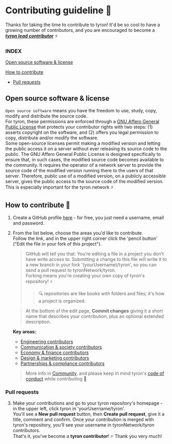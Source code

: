 # Contributing guideline :high_brightness: 

Thanks for taking the time to contribute to tyron! It'd be so cool to have a growing number of contributors, and you are encouraged to become a [***tyron lead contributor***](/community/leadContributors.md) :zap:

### INDEX
[Open source software & license](#open-source-software--license)

[How to contribute](#how-to-contribute-high_brightness)

- [Pull requests](#pull-requests)

## Open source software & license
```Open source software``` means you have the freedom to use, study, copy, modify and distribute the source code.  
For tyron, these permissions are enforced through a [GNU Affero General Public License](/LICENSE) that protects your contributor rights with two steps: (1) asserts copyright on the software, and (2) offers you legal permission to copy, distribute and/or modify the software.  
Some open-source licenses permit making a modified version and letting the public access it on a server without ever releasing its source code to the public. The GNU Affero General Public License is designed specifically to ensure that, in such cases, the modified source code becomes available to the community. It requires the operator of a network server to provide the source code of the modified version running there to the users of that server.  Therefore, public use of a modified version, on a publicly accessible server, gives the public access to the source code of the modified version. This is especially important for the tyron.network :zap:

## How to contribute :high_brightness:
1. Create a GitHub profile [here](https://github.com/join?source=header-home) - for free, you just need a username, email and password.

2. From the list below, choose the areas you'd like to contribute.  
Follow the link, and in the upper right corner click the 'pencil button' ("Edit the file in your fork of this project").
    > GitHub will tell you that: You’re editing a file in a project you don’t have write access to. Submitting a change to this file will write it to a new branch in your fork '(yourUsername)/tyron', so you can send a pull request to tyronNetwork/tyron.  
    > Forking means you're creating your own copy of tyron's repository! :zap:
    > > :mag: repositories are like books with folders and files; it's how a project is organized.
  
    > At the bottom of the edit page, **Commit changes** giving it a short name that describes your contribution, plus an optional extended description.
    
    **Key areas:**
    - [Engineering contributors](/community/contributors/engineering.md)
    - [Communication & society contributors](/community/contributors/communication&society.md)
    - [Economy & finance contributors](/community/contributors/economy&finance.md)
    - [Design & marketing contributors](/community/contributors/design&marketing.md)
    - [Partnerships & compliance contributors](/community/contributors/partnerships&compliance.md)
  
    > More info in [Community](/community/README.md), and please keep in mind tyron's [code of conduct](/CODE_OF_CONDUCT.md) while contributing :high_brightness:
  
### Pull requests
3. Make your contributions and go to your tyron repository's homepage - in the upper left, click tyron in 'yourUsername/tyron'.  
You'll see a **New pull request** button, then **Create pull request**, give it a title, comment and confirm.
Once your contribution is merged with tyron's repository, you'll see your username in tyronNetwork/tyron contributors.  
That's it, you've become a **tyron contributor**! :zap: Thank you very much!
